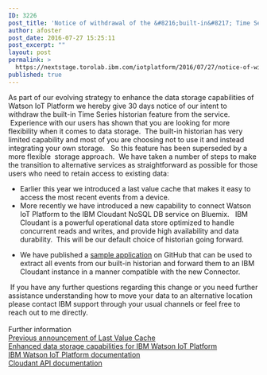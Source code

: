 ```yaml
---
ID: 3226
post_title: 'Notice of withdrawal of the &#8216;built-in&#8217; Time Series historian component of IBM Watson IoT Platform'
author: afoster
post_date: 2016-07-27 15:25:11
post_excerpt: ""
layout: post
permalink: >
  https://nextstage.torolab.ibm.com/iotplatform/2016/07/27/notice-of-withdrawal-of-the-built-in-historian-component-of-ibm-watson-iot-platform/
published: true
---
```

As part of our evolving strategy to enhance the data storage capabilities of Watson IoT Platform we hereby give 30 days notice of our intent to withdraw the built-in Time Series historian feature from the service.  Experience with our users has shown that you are looking for more flexibility when it comes to data storage.  The built-in historian has very limited capability and most of you are choosing not to use it and instead integrating your own storage.   So this feature has been superseded by a more flexible  storage approach.  We have taken a number of steps to make the transition to alternative services as straightforward as possible for those users who need to retain access to existing data:<br /><ul><li>Earlier this year <span>we introduced a last value cache that makes it easy to access the most recent events from a device.</span></li><li>More recently we have introduced a new capability to connect Watson IoT Platform to the IBM Cloudant NoSQL DB service on Bluemix.   IBM Cloudant is a powerful operational data store optimized to handle concurrent reads and writes, and provide high availability and data durability.  This will be our default choice of historian going forward.</li></ul><ul><li>We have published a <a href="https://github.com/ibm-watson-iot/historian-export">sample application</a> on GitHub that can be used to extract all events from our built-in historian and forward them to an IBM Cloudant instance in a manner compatible with the new Connector.</li></ul><div class="socmaildefaultfont" dir="ltr"><div dir="ltr"> If you have any further questions regarding this change or you need further assistance understanding how to move your data to an alternative location please contact IBM support through your usual channels or feel free to reach out to me directly.<br /><br /><span>Further information</span><br /><a href="https://nextstage.torolab.ibm.com/iotplatform/2016/06/14/watson-iot-platform-last-event-cache-feature-now-generally-available/">Previous announcement of Last Value Cache<br /></a><a href="https://nextstage.torolab.ibm.com/iotplatform/2016/07/25/enhanced-data-storage-capabilities-for-ibm-watson-iot-platform/">Enhanced data storage capabilities for IBM Watson IoT Platform</a><br /><a href="https://new-console.ng.bluemix.net/docs/services/IoT/cloudant_connector.html">IBM Watson IoT Platform documentation</a><br /><a href="https://docs.cloudant.com/document.html">Cloudant API documentation</a></div></div>